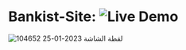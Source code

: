 # Bankist-Site: ![Live Demo](https://bankist-site-ten.vercel.app/)

![لقطة الشاشة 2023-01-25 104652](https://user-images.githubusercontent.com/100860879/214519127-f2005cbb-2dd8-41f9-afb4-a94153044e74.jpg)
